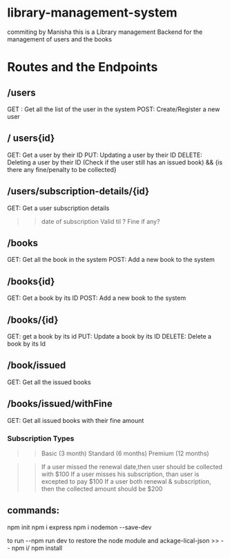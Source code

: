 # library-management-system

commiting by Manisha
this is a Library management Backend for the management of users and the books 

# Routes and the Endpoints

## /users
GET : Get all the list of the user in the system
POST: Create/Register a new user

## / users{id}
GET: Get a user by their ID
PUT: Updating a user by their ID
DELETE: Deleting a user by their ID (Check if the user still has an issued book) && {is there any fine/penalty to be collected}

## /users/subscription-details/{id}
GET: Get a user subscription details
  >> date of subscription
  >> Valid til ?
  >> Fine if any?

## /books 
GET: Get all the book in the system
POST: Add a new book to the system

## /books{id}
GET: Get a book by its ID 
POST: Add a new book to the system

## /books/{id}
GET: get a book by its id
PUT: Update a book by its ID
DELETE: Delete a book by its Id

## /book/issued
GET: Get all the issued books

## /books/issued/withFine
GET: Get all issued books with their fine amount

### Subscription Types
  >>Basic (3 month)
  >> Standard (6 months)
  >> Premium (12 months)

>> If a user missed the renewal date,then user should be collected with $100
>> If a user misses his subscription, than user is excepted to pay $100
>> If a user  both renewal & subscription, then the collected amount should be $200

## commands:
npm init 
npm i express
npm i nodemon --save-dev

 to run --npm run dev
to restore the node module and ackage-lical-json >> -- npm i/ npm install



